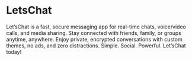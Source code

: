 # LetsChat
Let’sChat is a fast, secure messaging app for real-time chats, voice/video calls, and media sharing. Stay connected with friends, family, or groups anytime, anywhere. Enjoy private, encrypted conversations with custom themes, no ads, and zero distractions. Simple. Social. Powerful. Let’sChat today!
